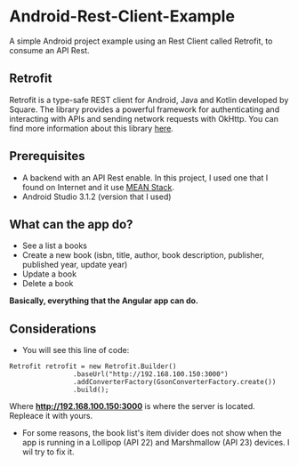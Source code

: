 # Android-Rest-Client-Example
A simple Android project example using an Rest Client called Retrofit, to consume an API Rest. 

## Retrofit
Retrofit is a type-safe REST client for Android, Java and Kotlin developed by Square. The library provides a powerful framework for authenticating and interacting with APIs and sending network requests with OkHttp. 
You can find more information about this library [here](https://github.com/codepath/android_guides/wiki/Consuming-APIs-with-Retrofit).

## Prerequisites
* A backend with an API Rest enable. In this project, I used one that I found on Internet and it use [MEAN Stack](https://www.djamware.com/post/5b00bb9180aca726dee1fd6d/mean-stack-angular-6-crud-web-application).
* Android Studio 3.1.2 (version that I used)

## What can the app do?
* See a list a books
* Create a new book (isbn, title, author, book description, publisher, published year, update year)
* Update a book
* Delete a book

**Basically, everything that the Angular app can do.**

## Considerations
* You will see this line of code:
```
Retrofit retrofit = new Retrofit.Builder()
                .baseUrl("http://192.168.100.150:3000")
                .addConverterFactory(GsonConverterFactory.create())
                .build();
```
Where **http://192.168.100.150:3000** is where the server is located. Repleace it with yours.

* For some reasons, the book list's item divider does not show when the app is running in a Lollipop (API 22) and Marshmallow (API 23) devices. I wil try to fix it.

